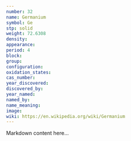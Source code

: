 ```yaml
---
number: 32
name: Germanium
symbol: Ge
stp: solid
weight: 72.6308
density:
appearance:
period: 4
block:
group:
configuration:
oxidation_states:
cas_number:
year_discovered:
discovered_by:
year_named:
named_by:
name_meaning:
image:
wiki: https://en.wikipedia.org/wiki/Germanium
---
```


Markdown content here...
